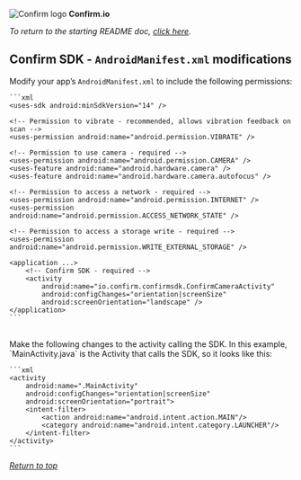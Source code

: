 <a name=top>![Confirm logo](https://s3-us-west-2.amazonaws.com/confirm.public/web-images/confirm-logo_43x34.png) **Confirm.io**</a>

*To return to the starting README doc, <a href=../README.md>click here</a>.*

## Confirm SDK - `AndroidManifest.xml` modifications


Modify your app’s `AndroidManifest.xml` to include the following permissions:

	```xml
	<uses-sdk android:minSdkVersion="14" />

	<!-- Permission to vibrate - recommended, allows vibration feedback on scan -->
	<uses-permission android:name="android.permission.VIBRATE" />

	<!-- Permission to use camera - required -->
	<uses-permission android:name="android.permission.CAMERA" />
	<uses-feature android:name="android.hardware.camera" />
	<uses-feature android:name="android.hardware.camera.autofocus" />

	<!-- Permission to access a network - required -->
	<uses-permission android:name="android.permission.INTERNET" />
	<uses-permission android:name="android.permission.ACCESS_NETWORK_STATE" />

	<!-- Permission to access a storage write - required -->
	<uses-permission android:name="android.permission.WRITE_EXTERNAL_STORAGE" />
		
	<application ...>
		<!-- Confirm SDK - required -->
		<activity
			android:name="io.confirm.confirmsdk.ConfirmCameraActivity"
			android:configChanges="orientation|screenSize"
			android:screenOrientation="landscape" />
	</application>
	```

<br>
Make the following changes to the activity calling the SDK. In this example, `MainActivity.java` is the Activity that calls the SDK, so it looks like this:

	```xml
	<activity
		android:name=".MainActivity"
		android:configChanges="orientation|screenSize"
		android:screenOrientation="portrait">
		<intent-filter>
			<action android:name="android.intent.action.MAIN"/>
			<category android:name="android.intent.category.LAUNCHER"/>
		</intent-filter>
	</activity>
	```

*<a href=#top>Return to top</a>*